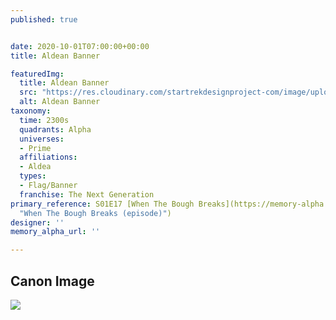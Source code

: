 ```yaml
---
published: true


date: 2020-10-01T07:00:00+00:00
title: Aldean Banner

featuredImg:
  title: Aldean Banner
  src: "https://res.cloudinary.com/startrekdesignproject-com/image/upload/v1605141082/AldeanBanner.png"
  alt: Aldean Banner
taxonomy:
  time: 2300s
  quadrants: Alpha
  universes:
  - Prime
  affiliations:
  - Aldea
  types:
  - Flag/Banner
  franchise: The Next Generation
primary_reference: S01E17 [When The Bough Breaks](https://memory-alpha.fandom.com/wiki/When_The_Bough_Breaks_(episode)
  "When The Bough Breaks (episode)")
designer: ''
memory_alpha_url: ''

---
```

## Canon Image

![](https://res.cloudinary.com/startrekdesignproject-com/image/upload/v1605141082/AldeanBanner1.jpg)